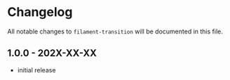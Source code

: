 # Changelog

All notable changes to `filament-transition` will be documented in this file.

## 1.0.0 - 202X-XX-XX

- initial release
